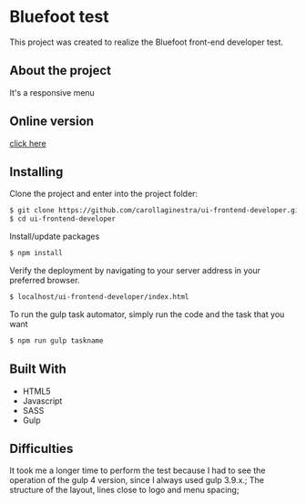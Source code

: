 # Bluefoot test

This project was created to realize the Bluefoot front-end developer test.

## About the project

It's a responsive menu

## Online version

[click here](https://carollaginestra.github.io/ui-frontend-developer)

## Installing

Clone the project and enter into the project folder:
```sh
$ git clone https://github.com/carollaginestra/ui-frontend-developer.git
$ cd ui-frontend-developer
```

Install/update packages
```sh
$ npm install
```

Verify the deployment by navigating to your server address in your preferred browser.
```sh
$ localhost/ui-frontend-developer/index.html
```

To run the gulp task automator, simply run the code and the task that you want
```sh
$ npm run gulp taskname
```

## Built With

* HTML5 
* Javascript 
* SASS
* Gulp

## Difficulties

It took me a longer time to perform the test because I had to see the operation of the gulp 4 version, since I always used gulp 3.9.x.;
The structure of the layout, lines close to logo and menu spacing;